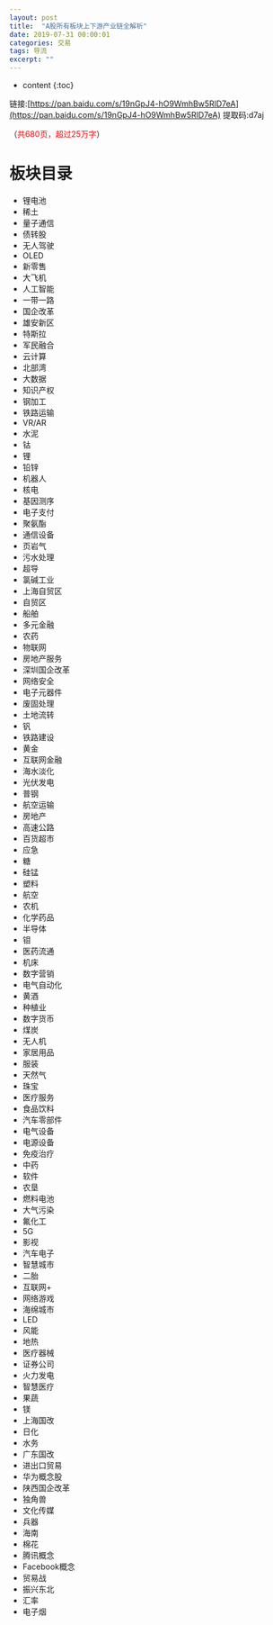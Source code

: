```yaml
---
layout: post
title:  "A股所有板块上下游产业链全解析"
date: 2019-07-31 00:00:01
categories: 交易
tags: 导流
excerpt: ""
---
```


* content
{:toc}

链接:[https://pan.baidu.com/s/19nGpJ4-hO9WmhBw5RlD7eA](https://pan.baidu.com/s/19nGpJ4-hO9WmhBw5RlD7eA)
提取码:d7aj

（<font color="red">共680页，超过25万字</font>）

# 板块目录
* 锂电池
* 稀土
* 量子通信
* 债转股
* 无人驾驶
* OLED
* 新零售
* 大飞机
* 人工智能
* 一带一路
* 国企改革
* 雄安新区
* 特斯拉
* 军民融合
* 云计算
* 北部湾
* 大数据
* 知识产权
* 钢加工
* 铁路运输
* VR/AR
* 水泥
* 钴
* 锂
* 铅锌
* 机器人
* 核电
* 基因测序
* 电子支付
* 聚氨酯
* 通信设备
* 页岩气
* 污水处理
* 超导
* 氯碱工业
* 上海自贸区
* 自贸区
* 船舶
* 多元金融
* 农药
* 物联网
* 房地产服务
* 深圳国企改革
* 网络安全
* 电子元器件
* 废固处理
* 土地流转
* 钒
* 铁路建设
* 黄金	
* 互联网金融
* 海水淡化
* 光伏发电
* 普钢
* 航空运输
* 房地产
* 高速公路
* 百货超市
* 应急
* 糖
* 硅锰
* 塑料
* 航空
* 农机
* 化学药品
* 半导体
* 钼
* 医药流通
* 机床
* 数字营销
* 电气自动化
* 黄酒
* 种植业
* 数字货币
* 煤炭
* 无人机
* 家居用品
* 服装
* 天然气
* 珠宝
* 医疗服务
* 食品饮料
* 汽车零部件
* 电气设备
* 电源设备
* 免疫治疗
* 中药
* 软件
* 农垦
* 燃料电池
* 大气污染
* 氟化工
* 5G
* 影视
* 汽车电子
* 智慧城市
* 二胎	
* 互联网+
* 网络游戏
* 海绵城市
* LED
* 风能
* 地热	
* 医疗器械
* 证券公司
* 火力发电
* 智慧医疗
* 果蔬	
* 镁
* 上海国改	
* 日化
* 水务
* 广东国改
* 进出口贸易
* 华为概念股
* 陕西国企改革
* 独角兽
* 文化传媒
* 兵器
* 海南
* 棉花
* 腾讯概念
* Facebook概念
* 贸易战
* 振兴东北
* 汇率
* 电子烟




